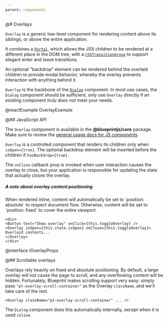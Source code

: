 ```yaml
---
parent: components
---
```


@# Overlays

`Overlay` is a generic low-level component for rendering content _above_ its siblings, or above the
entire application.

It combines a [`Portal`](#components.portal.js), which allows the JSX children to be rendered at a
different place in the DOM tree, with a
[`CSSTransitionGroup`](https://facebook.github.io/react/docs/animation.html) to support elegant
enter and leave transitions.

An optional "backdrop" element can be rendered behind the overlaid children to provide modal
behavior, whereby the overlay prevents interaction with anything behind it.

`Overlay` is the backbone of the [`Dialog`](#components.dialog) component. In most use cases, the
`Dialog` component should be sufficient; only use `Overlay` directly if an existing component _truly
does not_ meet your needs.

@reactExample OverlayExample

@## JavaScript API

The `Overlay` component is available in the __@blueprintjs/core__ package.
Make sure to review the [general usage docs for JS components](#components.usage).

`Overlay` is a controlled component that renders its children only when `isOpen={true}`. The
optional backdrop element will be inserted before the children if `hasBackdrop={true}`.

The `onClose` callback prop is invoked when user interaction causes the overlay to close,
but your application is responsible for updating the state that actually closes the overlay.

<div class="pt-callout pt-intent-primary pt-icon-info-sign">
<h5>A note about overlay content positioning</h5>
When rendered inline, content will automatically be set to `position: absolute` to respect
document flow. Otherwise, content will be set to `position: fixed` to cover the entire viewport.
</div>

```
<div>
<Button text="Show overlay" onClick={this.toggleOverlay} />
<Overlay isOpen={this.state.isOpen} onClose={this.toggleOverlay}>
Overlaid contents...
</Overlay>
</div>
```


@interface IOverlayProps

@## Scrollable overlays

Overlays rely heavily on fixed and absolute positioning. By default, a large overlay will not cause
the page to scroll, and any overflowing content will be hidden. Fortunately, Blueprint makes
scrolling support very easy: simply pass `"pt-overlay-scroll-container"` as the Overlay `className`,
and we'll take care of the rest.

```
<Overlay className="pt-overlay-scroll-container" ... />
```

The `Dialog` component does this automatically internally, except when it is used `inline`.
